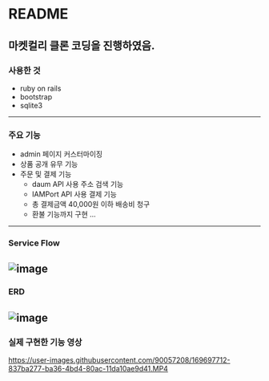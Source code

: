 # README

## 마켓컬리 클론 코딩을 진행하였음.
### 사용한 것
- ruby on rails
- bootstrap
- sqlite3
---
### 주요 기능
+ admin 페이지 커스터마이징
+ 상품 공개 유무 기능
+ 주문 및 결제 기능
  + daum API 사용 주소 검색 기능
  + IAMPort API 사용 결제 기능
  + 총 결제금액 40,000원 이하 배송비 청구
  + 환불 기능까지 구현
 ...
---
### Service Flow
![image](https://user-images.githubusercontent.com/90057208/169698309-1faac486-6ed4-465d-bb66-a105dfe56434.png)
---
### ERD
![image](https://user-images.githubusercontent.com/90057208/169697918-40ac8f84-282b-479a-a1a6-901cacfa1b34.png)
---
### 실제 구현한 기능 영상
https://user-images.githubusercontent.com/90057208/169697712-837ba277-ba36-4bd4-80ac-11da10ae9d41.MP4

